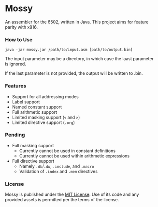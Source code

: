 # Mossy

An assembler for the 6502, written in Java. This project aims for feature parity with x816.

### How to Use

```
java -jar mossy.jar /path/to/input.asm [path/to/output.bin]
```

The input parameter may be a directory, in which case the laast parameter is
ignored.

If the last parameter is not provided, the output will be written to
<filename>.bin.

### Features

- Support for all addressing modes
- Label support
- Named constant support
- Full arithmetic support
- Limited masking support (`<` and `>`)
- Limited directive support (`.org`)

### Pending

- Full masking support
  - Currently cannot be used in constant definitions
  - Currently cannot be used within arithmetic expressions
- Full directive support
  - Namely `.db`/`.dw`, `.include`, and `.macro`
  - Validation of `.index` and `.mem` directives

### License

Mossy is published under the [MIT License](https://opensource.org/licenses/MIT). Use of its code and any provided assets
is permitted per the terms of the license.
